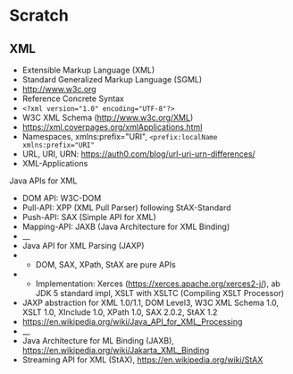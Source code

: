 # Scratch

## XML

- Extensible Markup Language (XML)
- Standard Generalized Markup Language (SGML)
- http://www.w3c.org
- Reference Concrete Syntax
- `<?xml version="1.0" encoding="UTF-8"?>`
- W3C XML Schema (http://www.w3c.org/XML)
- https://xml.coverpages.org/xmlApplications.html
- Namespaces, xmlns:prefix="URI", `<prefix:localName xmlns:prefix="URI"`
- URL, URI, URN: https://auth0.com/blog/url-uri-urn-differences/
- XML-Applications

Java APIs for XML
- DOM API: W3C-DOM
- Pull-API: XPP (XML Pull Parser) following StAX-Standard
- Push-API: SAX (Simple API for XML)
- Mapping-API: JAXB (Java Architecture for XML Binding)
- __
- Java API for XML Parsing (JAXP)
- - DOM, SAX, XPath, StAX are pure APIs
- - Implementation: Xerces (https://xerces.apache.org/xerces2-j/), ab JDK 5 standard impl, 
    XSLT with XSLTC (Compiling XSLT Processor)
- JAXP abstraction for XML 1.0/1.1, DOM Level3, W3C XML Schema 1.0, XSLT 1.0, XInclude 1.0,
  XPath 1.0, SAX 2.0.2, StAX 1.2
- https://en.wikipedia.org/wiki/Java_API_for_XML_Processing
- __
- Java Architecture for ML Binding (JAXB), https://en.wikipedia.org/wiki/Jakarta_XML_Binding
- Streaming API for XML (StAX), https://en.wikipedia.org/wiki/StAX
